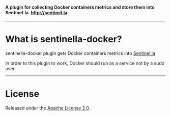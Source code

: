 #### A plugin for collecting Docker containers metrics and store them into Sentinel.la. http://sentinel.la

-----

# What is sentinella-docker?

sentinella-docker plugin gets Docker containers metrics into [Sentinel.la](https://www.sentinel.la)


In order to this plugin to work, Docker should run as a service not by a sudo user.

-----


# License

Released under the [Apache License 2.0](http://www.apache.org/licenses/LICENSE-2.0.html).

